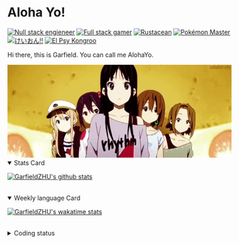 # Aloha Yo!

[![Null stack engieneer](https://img.shields.io/badge/-Null_stack_engineer-a890f0)](https://github.com/GarfieldZHU)
[![Full stack gamer](https://img.shields.io/badge/-Full_stack_gamer-78c850)](https://steamcommunity.com/profiles/76561198092274492/)
[![Rustacean](https://img.shields.io/badge/-Rustacean-f74c00)](https://www.rust-lang.org/)
[![Pokémon Master](https://img.shields.io/badge/-Pokémon_Master-f8d030)](https://www.pokemon.com/us/pokedex/)
[![けいおん!!](https://img.shields.io/badge/-けいおん!!-f85888)](https://ja.wikipedia.org/wiki/%E6%94%BE%E8%AA%B2%E5%BE%8C%E3%83%86%E3%82%A3%E3%83%BC%E3%82%BF%E3%82%A4%E3%83%A0_(%E3%82%A2%E3%83%AB%E3%83%90%E3%83%A0))
[![El Psy Kongroo](https://img.shields.io/badge/-El_Psy_Kongroo-6890f0)](https://mzh.moegirl.org.cn/zh-hans/El_psy_congroo)


Hi there, this is Garfield. You can call me AlohaYo. 

<img width="640" src="https://raw.githubusercontent.com/GarfieldZHU/GarfieldZHU/master/assets/k-on-5.webp" />


<details open>
<summary>Stats Card</summary>
 
[![GarfieldZHU's github stats](https://github-readme-stats.vercel.app/api?username=GarfieldZHU&show_icons=true&theme=tokyonight)](https://github.com/anuraghazra/github-readme-stats)
 
</details>

<br/>

<details open>
<summary>Weekly language Card</summary>
 
[![GarfieldZHU's wakatime stats](https://github-readme-stats.vercel.app/api/wakatime?username=AlohaYo&theme=nightowl&layout=compact)](https://github.com/GarfieldZHU/GarfieldZHU)


<br/>

</details>

<details>

<summary>Coding status</summary>

<br/>

<!--START_SECTION:waka-->
**🐱 My GitHub Data** 

> 🏆 46 Contributions in the Year 2022
 > 
> 📦 496.7 kB Used in GitHub's Storage 
 > 
> 🚫 Not Opted to Hire
 > 
> 📜 64 Public Repositories 
 > 
> 🔑 36 Private Repositories  
 > 
**I'm an Early 🐤** 

```text
🌞 Morning    168 commits    ██████░░░░░░░░░░░░░░░░░░░   27.18% 
🌆 Daytime    169 commits    ██████░░░░░░░░░░░░░░░░░░░   27.35% 
🌃 Evening    210 commits    ████████░░░░░░░░░░░░░░░░░   33.98% 
🌙 Night      71 commits     ██░░░░░░░░░░░░░░░░░░░░░░░   11.49%

```


📊 **This Week I Spent My Time On** 

```text
💬 Programming Languages: 
TypeScript               5 hrs 45 mins       ███████████████░░░░░░░░░░   60.86% 
JavaScript               2 hrs 45 mins       ███████░░░░░░░░░░░░░░░░░░   29.13% 
YAML                     25 mins             █░░░░░░░░░░░░░░░░░░░░░░░░   4.55% 
JSON                     21 mins             █░░░░░░░░░░░░░░░░░░░░░░░░   3.74% 
Java                     5 mins              ░░░░░░░░░░░░░░░░░░░░░░░░░   0.89%

🔥 Editors: 
VS Code                  9 hrs 23 mins       ████████████████████████░   99.1% 
IntelliJ                 5 mins              ░░░░░░░░░░░░░░░░░░░░░░░░░   0.9%

💻 Operating System: 
Mac                      9 hrs 23 mins       ████████████████████████░   99.1% 
Windows                  5 mins              ░░░░░░░░░░░░░░░░░░░░░░░░░   0.9%

```


 Last Updated on 14/01/2022
<!--END_SECTION:waka-->

</details>
